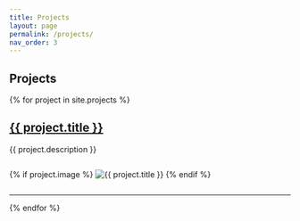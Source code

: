 ```yaml
---
title: Projects
layout: page
permalink: /projects/
nav_order: 3
---
```


## Projects

{% for project in site.projects %}
  <div class="post-preview">
    <h2><a href="{{ project.url }}">{{ project.title }}</a></h2>
    <p>{{ project.description }}</p>
    {% if project.image %}
      <img src="{{ project.image }}" alt="{{ project.title }}" style="max-width: 50%; height: auto; margin: 1em 0;">
    {% endif %}
  </div>
  <hr>
{% endfor %}

